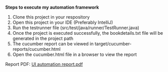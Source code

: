 **Steps to execute my automation framework**

1. Clone this project in your respository
2. Open this project in your IDE (Preferably IntelliJ)
3. Run the testrunner file (src/test/java/runner/TestRunner.java)
4. Once the project is executed successfully, the bookdetails.txt file will be generated in the project path
5. The cucumber report can be viewed in target/cucumber-reports/cucumber.html
6. Open the cucumber.html file in a browser to view the report


Report PDF: [UI automation report.pdf](https://github.com/user-attachments/files/19732455/UI.automation.report.pdf)
